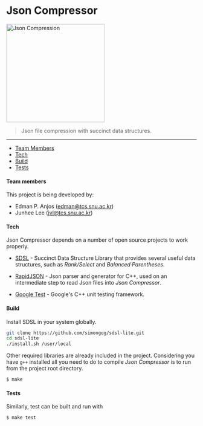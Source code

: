 # Json Compressor

<img src="http://www.risk.net/IMG/899/276899/squash-compression.jpg" alt="Json
Compression" style="width: 260px;"/>

> Json file compression with succinct data structures.
<hr>

* [Team Members](#team-members)
* [Tech](#tech)
* [Build](#build)
* [Tests](#tests)

#### <a name="team-members"></a>Team members

This project is being developed by:
* Edman P. Anjos (<edman@tcs.snu.ac.kr>)
* Junhee Lee (<jvl@tcs.snu.ac.kr>)


#### <a name="tech"></a>Tech

Json Compressor depends on a number of open source projects to work properly.

* [SDSL](https://github.com/simongog/sdsl-lite) - Succinct Data Structure
  Library that provides several useful data structures, such as *Rank/Select*
and *Balanced Parentheses*.

* [RapidJSON](https://github.com/miloyip/rapidjson) - Json parser and generator
  for C++, used on an intermediate step to read Json files into *Json
Compressor*.

* [Google Test](https://github.com/google/googletest) - Google's C++ unit
  testing framework.


#### <a name="build"></a>Build

Install SDSL in your system globally.

```sh
git clone https://github.com/simongog/sdsl-lite.git
cd sdsl-lite
./install.sh /user/local
```

Other required libraries are already included in the project. Considering you
have `g++` installed all you need to do to compile *Json Compressor* is to run
from the project root directory.

```sh
$ make
```


#### <a name="tests"></a>Tests

Similarly, test can be built and run with

```sh
$ make test
```

